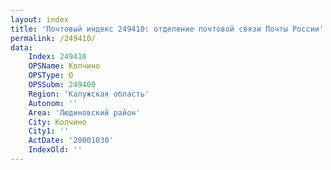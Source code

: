 ```yaml
---
layout: index
title: 'Почтовый индекс 249410: отделение почтовой связи Почты России'
permalink: /249410/
data:
    Index: 249410
    OPSName: Колчино
    OPSType: О
    OPSSubm: 249400
    Region: 'Калужская область'
    Autonom: ''
    Area: 'Людиновский район'
    City: Колчино
    City1: ''
    ActDate: '20001030'
    IndexOld: ''
---
```

